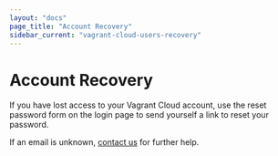 ```yaml
---
layout: "docs"
page_title: "Account Recovery"
sidebar_current: "vagrant-cloud-users-recovery"
---
```


# Account Recovery

If you have lost access to your Vagrant Cloud account, use the reset
password form on the login page to send yourself a link to reset your password.

If an email is unknown, [contact us](mailto:support+vagrantcloud@hashicorp.com)
for further help.
